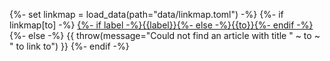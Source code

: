 {%- set linkmap = load_data(path="data/linkmap.toml") -%}
{%- if linkmap[to] -%}
[{%- if label -%}{{label}}{%- else -%}{{to}}{%- endif -%}](@{{linkmap[to]}})
{%- else -%}
{{ throw(message="Could not find an article with title " ~ to ~ " to link to") }}
{%- endif -%}
